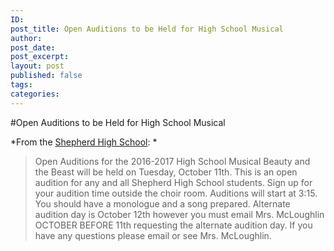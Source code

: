 ```yaml
---
ID: 
post_title: Open Auditions to be Held for High School Musical
author:
post_date: 
post_excerpt:
layout: post
published: false
tags:
categories:
---
```

#Open Auditions to be Held for High School Musical

*From the [Shepherd High School](http://www.shepherdhistory.org/business-directory/name/shepherd-high-school/):
*

> Open Auditions for the 2016-2017 High School Musical Beauty and the Beast will be held on Tuesday, October 11th. 
This is an open audition for any and all Shepherd High School students. Sign up for your audition time outside the choir room. Auditions will start at 3:15. You should have a monologue and a song prepared. 
Alternate audition day is October 12th however you must email Mrs. McLoughlin OCTOBER BEFORE 11th requesting the alternate audition day. If you have any questions please email or see Mrs. McLoughlin.


